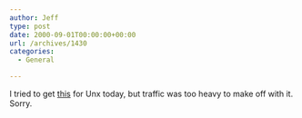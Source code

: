 ```yaml
---
author: Jeff
type: post
date: 2000-09-01T00:00:00+00:00
url: /archives/1430
categories:
  - General

---
```

I tried to get <a href="http://www.ai.mit.edu/people/manoli/gallery/phantom/dome-body.jpg" target="_blank">this</a> for Unx today, but traffic was too heavy to make off with it. Sorry.